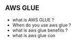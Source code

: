 ## AWS GLUE
- what is AWS GLUE ?
- When do you use aws glue  ?
- what is aws glue benefits ?
- what is aws glue con